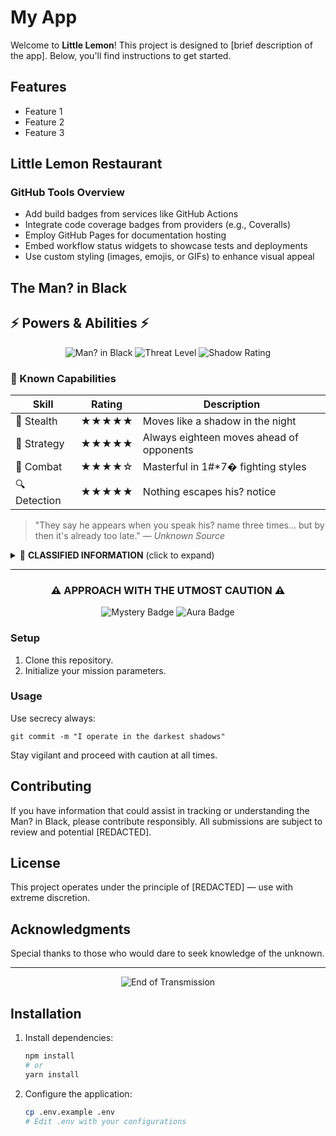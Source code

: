 # My App

Welcome to **Little Lemon**! This project is designed to [brief description of the app]. Below, you'll find instructions to get started.

## Features
- Feature 1
- Feature 2
- Feature 3

## Little Lemon Restaurant

### GitHub Tools Overview

- Add build badges from services like GitHub Actions
- Integrate code coverage badges from providers (e.g., Coveralls)
- Employ GitHub Pages for documentation hosting
- Embed workflow status widgets to showcase tests and deployments
- Use custom styling (images, emojis, or GIFs) to enhance visual appeal

## The Man? in Black

## ⚡ Powers & Abilities ⚡

<div align="center">
  
![Man? in Black](https://img.shields.io/badge/STATUS-LEGENDARY-black?style=for-the-badge)
![Threat Level](https://img.shields.io/badge/THREAT_LEVEL-MAXIMUM-red?style=for-the-badge)
![Shadow Rating](https://img.shields.io/badge/SHADOW_RATING-10/10-blueviolet?style=for-the-badge)

</div>

### 🔮 Known Capabilities
| Skill | Rating | Description |
|-------|--------|-------------|
| 🥷 Stealth | ★★★★★ | Moves like a shadow in the night |
| 🧠 Strategy | ★★★★★ | Always eighteen moves ahead of opponents |
| 💪 Combat | ★★★★☆ | Masterful in 1#*7� fighting styles |
| 🔍 Detection | ★★★★★ | Nothing escapes his? notice |

> "They say he appears when you speak his? name three times... but by then it's already too late." 
> — *Unknown Source*

<details>
<summary>📜 <b>CLASSIFIED INFORMATION</b> (click to expand)</summary>
<br>
Last seen coordinates: [REDACTED]<br>
Actual identity: [REDACTED]<br>
Mission status: Always in progress
</details>

---

<div align="center">
  
### ⚠️ APPROACH WITH THE UTMOST CAUTION ⚠️
  
</div>


<div align="center">
    <img src="https://img.shields.io/badge/ENIGMA-UNCHARTED-black?style=for-the-badge" alt="Mystery Badge" />
    <img src="https://img.shields.io/badge/AURA-IMMERSIVE-purple?style=for-the-badge" alt="Aura Badge"/>
</div>

### Setup
1. Clone this repository.
2. Initialize your mission parameters.

### Usage
Use secrecy always:
```
git commit -m "I operate in the darkest shadows"
```

Stay vigilant and proceed with caution at all times.


## Contributing
If you have information that could assist in tracking or understanding the Man? in Black, please contribute responsibly. All submissions are subject to review and potential [REDACTED].

## License
This project operates under the principle of [REDACTED] — use with extreme discretion.

## Acknowledgments

Special thanks to those who would dare to seek knowledge of the unknown.

---

<div align="center">
  
![End of Transmission](https://img.shields.io/badge/END_OF_TRANSMISSION-IMPERATIVE-red?style=for-the-badge)
  
</div>

## Installation

1.  Install dependencies:

    ```bash
    npm install
    # or
    yarn install
    ```
2.  Configure the application:

    ```bash
    cp .env.example .env
    # Edit .env with your configurations
    ```